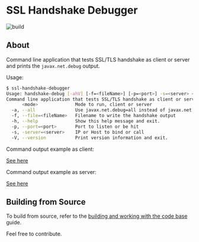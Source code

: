 # SSL Handshake Debugger

![build](https://github.com/gabrielpadilh4/ssl-handshake-debugger/actions/workflows/maven.yml/badge.svg)

## About

Command line application that tests SSL/TLS handshake as client or server and prints the `javax.net.debug` output.

Usage:
```sh
$ ssl-handshake-debugger
Usage: handshake-debug [-ahV] [-f=<fileName>] [-p=<port>] -s=<server> <mode>
Command line application that tests SSL/TLS handshake as client or server and prints the javax.net.debug output.
      <mode>              Mode to run, client or server
  -a, --all               Use javax.net.debug=all instead of javax.net.debug=ssl:handshake:verbose
  -f, --file=<fileName>   Filename to write the handshake output
  -h, --help              Show this help message and exit.
  -p, --port=<port>       Port to listen or be hit
  -s, -server=<server>    IP or Host to bind or call
  -V, --version           Print version information and exit.
```

Command output example as client:

[See here](https://gist.github.com/gabrielpadilh4/bb53c94cdf578190a77b73cc6c323875)

Command output example as server:

[See here](https://gist.github.com/gabrielpadilh4/5468e38a2cbd11cc7d45d19c8d4b2589)

## Building from Source

To build from source, refer to the [building and working with the code base](docs/building.md) guide.

Feel free to contribute.

